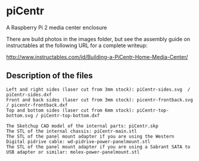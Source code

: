 # piCentr
A Raspberry Pi 2 media center enclosure

There are build photos in the images folder, but see the assembly guide on instructables at the following URL for a complete writeup:

http://www.instructables.com/id/Building-a-PiCentr-Home-Media-Center/

## Description of the files

    Left and right sides (laser cut from 3mm stock): piCentr-sides.svg	/ piCentr-sides.dxf	
    Front and back sides (laser cut from 3mm stock): picentr-frontback.svg	/ picentr-frontback.dxf	
    Top and bottom sides (laser cut from 6mm stock): piCentr-top-bottom.svg / piCentr-top-bottom.dxf	

    The Sketchup CAD model of the internal parts: piCentr.skp	
    The STL of the internal chassis: piCentr-main.stl	
    The STL of the panel mount adapter if you are using the Western Digital pidrive cable: wd-pidrive-power-panelmount.stl	
    The STL of the panel mount adapter if you are using a Sabrant SATA to USB adapter or similar: molex-power-panelmount.stl	

